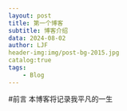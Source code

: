 ```yaml
---
layout: post
title: 第一个博客
subtitle: 博客介绍
data: 2024-08-02
author: LJF
header-img:img/post-bg-2015.jpg
catalog:true
tags:
    - Blog
---
```


#前言
本博客将记录我平凡的一生
